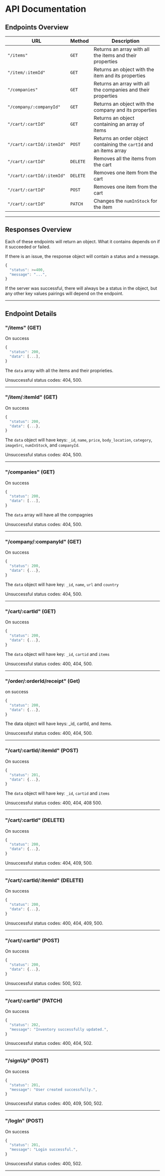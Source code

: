 # API Documentation

## Endpoints Overview

| URL                    | Method | Description                                                    |
| ---------------------- | ------ | -------------------------------------------------------------- |
| `"/items"`             | `GET`  | Returns an array with all the items and their properties       |
| `"/item/:itemId"`             | `GET`  | Returns an object  with the item and its properties       |
| `"/companies"`             | `GET`  | Returns an array with all the companies and their properties       |
| `"/company/:companyId"`             | `GET`  | Returns an object  with the company and its properties       |
| `"/cart/:cartId"`             | `GET`  | Returns an object containing an array of items      |
| `"/cart/:cartId/:itemId"`             | `POST`  | Returns an order object containing the `cartId` and an items array      |
| `"/cart/:cartId"`             | `DELETE`  | Removes all the items from the cart|
| `"/cart/:cartId/:itemId"`             | `DELETE`  | Removes one item from the cart|
| `"/cart/:cartId"`             | `POST`  | Removes one item from the cart|
| `"/cart/:cartId"`             | `PATCH`  | Changes the `numInStock` for the item|
---

## Responses Overview

Each of these endpoints will return an object. What it contains depends on if it succeeded or failed.

If there is an issue, the response object will contain a status and a message.

```js
{
  "status": >=400,
  "message": "...",
}
```

If the server was successful, there will always be a status in the object, but any other key values pairings will depend on the endpoint.

---

## Endpoint Details

### "/items" (GET)

On success
```js
{
  "status": 200,
  "data": [...],
}
```

The `data` array with all the items and their proprieties.

Unsuccessful status codes: 404, 500.

---

### "/item/:itemId" (GET)

On success
```js
{
  "status": 200,
  "data": {...},
}
```

The `data` object will have keys: `_id`, `name`, `price`, `body_location`, `category`, `imageSrc`, `numInStock`, and `companyId`.

Unsuccessful status codes: 404, 500.

---

### "/companies" (GET)

On success
```js
{
  "status": 200,
  "data": [...],
}
```

The `data` array will have all the compagnies

Unsuccessful status codes: 404, 500.

---

### "/company/:companyId" (GET)

On success
```js
{
  "status": 200,
  "data": {...},
}
```

The `data` object will have key: `_id`, `name`, `url` and `country`

Unsuccessful status codes: 404, 500.

---

### "/cart/:cartId" (GET)

On success
```js
{
  "status": 200,
  "data": {...},
}
```

The `data` object will have key: `_id`, `cartid` and `items`

Unsuccessful status codes: 400, 404, 500.

---

### "/order/:orderId/receipt" (Get)

on success
```js
{
  "status": 200,
  "data": {...},
}
```

The data object will have keys: _id, cartId, and items.

Unsuccessful status codes: 400, 404, 500.

---

### "/cart/:cartId/:itemId" (POST)

On success
```js
{
  "status": 201,
  "data": {...},
}
```

The `data` object will have key: `_id`, `cartid` and `items`

Unsuccessful status codes: 400, 404, 408 500.

---

### "/cart/:cartId" (DELETE)

On success
```js
{
  "status": 200,
  "data": {...},
}
```

Unsuccessful status codes: 404, 409, 500.

---

### "/cart/:cartId/:itemId" (DELETE)

On success
```js
{
  "status": 200,
  "data": {...},
}
```

Unsuccessful status codes: 400, 404, 409, 500.

---

### "/cart/:cartId" (POST)

On success
```js
{
  "status": 200,
  "data": {...},
}
```

Unsuccessful status codes: 500, 502.

---

### "/cart/:cartId" (PATCH)

On success
```js
{
  "status": 202,
  "message": "Inventory successfully updated.",
}
```

Unsuccessful status codes: 400, 404, 502.

---

### "/signUp" (POST)

On success
```js
{
  "status": 201,
  "message": "User created successfully.",
}
```

Unsuccessful status codes: 400, 409, 500, 502.

---

### "/logIn" (POST)

On success
```js
{
  "status": 201,
  "message": "Login successful.",
}
```

Unsuccessful status codes: 400, 502.

---
